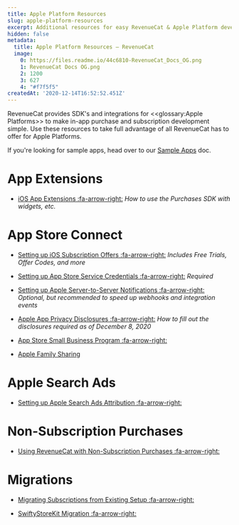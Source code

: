 ```yaml
---
title: Apple Platform Resources
slug: apple-platform-resources
excerpt: Additional resources for easy RevenueCat & Apple Platform development
hidden: false
metadata:
  title: Apple Platform Resources – RevenueCat
  image:
    0: https://files.readme.io/44c6810-RevenueCat_Docs_OG.png
    1: RevenueCat Docs OG.png
    2: 1200
    3: 627
    4: "#f7f5f5"
createdAt: '2020-12-14T16:52:52.451Z'
---
```

RevenueCat provides SDK's and integrations for <<glossary:Apple Platforms>> to make in-app purchase and subscription development simple. Use these resources to take full advantage of all RevenueCat has to offer for Apple Platforms.

If you're looking for sample apps, head over to our [Sample Apps](doc:sample-apps) doc.

# App Extensions

- [iOS App Extensions :fa-arrow-right:](doc:ios-app-extensions) 
  *How to use the Purchases SDK with widgets, etc.*

# App Store Connect

- [Setting up iOS Subscription Offers :fa-arrow-right:](doc:ios-subscription-offers) 
  *Includes Free Trials, Offer Codes, and more*

- [Setting up App Store Service Credentials :fa-arrow-right:](doc:itunesconnect-app-specific-shared-secret) 
  *Required*

- [Setting up Apple Server-to-Server Notifications :fa-arrow-right:](doc:apple-server-notifications) 
  *Optional, but recommended to speed up webhooks and integration events*

- [Apple App Privacy Disclosures :fa-arrow-right:](doc:apple-app-privacy)
  *How to fill out the disclosures required as of December 8, 2020*

- [App Store Small Business Program :fa-arrow-right:](doc:app-store-small-business-program) 

- [Apple Family Sharing](doc:apple-family-sharing) 

# Apple Search Ads

- [Setting up Apple Search Ads Attribution :fa-arrow-right:](doc:apple-search-ads) 

# Non-Subscription Purchases

- [Using RevenueCat with Non-Subscription Purchases :fa-arrow-right:](doc:non-subscriptions)

# Migrations

- [Migrating Subscriptions from Existing Setup :fa-arrow-right:](doc:migrating-existing-subscriptions) 

- [SwiftyStoreKit Migration :fa-arrow-right:](doc:swiftystorekit)